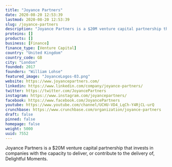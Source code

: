 ```yaml
---
title: "Joyance Partners"
date: 2020-08-20 12:53:39
lastmod: 2020-08-20 12:53:39
slug: /joyance-partners
description: "Joyance Partners is a $20M venture capital partnership that invests in companies with the capacity to deliver, or contribute to the delivery of, Delightful Moments."
proteins: []
products: []
business: [Finance]
finance_type: [Venture Capital]
country: "United Kingdom"
country_code: GB
city: "London"
founded: 2017
founders: "William Lohse"
featured_image: "JoyanceLogos-03.png"
website: https://www.joyancepartners.com/
linkedin: https://www.linkedin.com/company/joyance-partners/
twitter: https://twitter.com/JoyancePartners
instagram: https://www.instagram.com/joyancepartners/
facebook: https://www.facebook.com/JoyancePartners
youtube: https://www.youtube.com/channel/UCHU-VD4_LqCh-Y4RjCL-urQ
crunchbase: https://www.crunchbase.com/organization/joyance-partners
draft: false
pinned: false
homepage: false
weight: 5000
uuid: 7552
---
```

Joyance Partners is a $20M venture capital partnership that invests in companies with the capacity to deliver, or contribute to the delivery of, Delightful Moments.
